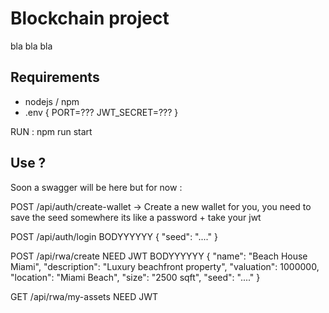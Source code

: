 # Blockchain project

bla bla bla

## Requirements

- nodejs / npm
- .env {
    PORT=???
    JWT_SECRET=???
}

RUN : 
npm run start

## Use ?

Soon a swagger will be here but for now : 

POST /api/auth/create-wallet -> Create a new wallet for you, you need to save the seed somewhere its like a password + take your jwt

POST /api/auth/login 
BODYYYYYY {
    "seed": "...."
}


POST /api/rwa/create
NEED JWT
BODYYYYYY 
{
    "name": "Beach House Miami",
    "description": "Luxury beachfront property",
    "valuation": 1000000,
    "location": "Miami Beach",
    "size": "2500 sqft",
    "seed": "...."
}


GET /api/rwa/my-assets
NEED JWT

